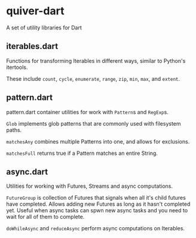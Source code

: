 quiver-dart
===========

A set of utility libraries for Dart

## iterables.dart

Functions for transforming Iterables in different ways, similar to Python's
itertools.

These include `count`, `cycle`, `enumerate`, `range`, `zip`, `min`, `max`, and
`extent`.

## pattern.dart

pattern.dart container utilities for work with `Pattern`s and `RegExp`s.

`Glob` implements glob patterns that are commonly used with filesystem paths.

`matchesAny` combines multiple Patterns into one, and allows for exclusions.

`matchesFull` returns true if a Pattern matches an entire String.

## async.dart

Utilities for working with Futures, Streams and async computations.

`FutureGroup` is collection of Futures that signals when all it's child futures
have completed. Allows adding new Futures as long as it hasn't completed yet.
Useful when async tasks can spwn new async tasks and you need to wait for all of
them to complete.

`doWhileAsync` and `reduceAsync` perform async computations on Iterables.
